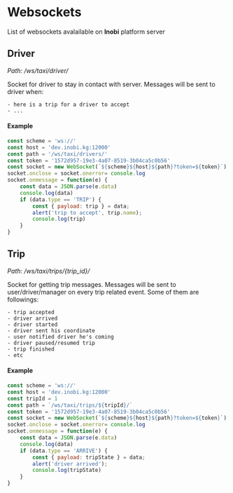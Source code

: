 # Websockets

List of websockets avalailable on **Inobi** platform server

## Driver
*Path: /ws/taxi/driver/*   

Socket for driver to stay in contact with server. Messages will be sent to driver when: 

	- here is a trip for a driver to accept
	- ...

#### Example
```javascript
const scheme = 'ws://'
const host = 'dev.inobi.kg:12000'
const path = '/ws/taxi/drivers/'
const token = '1572d957-19e3-4a07-8519-3b04ca5c0b56'
const socket = new WebSocket(`${scheme}${host}${path}?token=${token}`)
socket.onclose = socket.onerror= console.log
socket.onmessage = function(e) {
	const data = JSON.parse(e.data)
	console.log(data)
	if (data.type == 'TRIP') {
		const { payload: trip } = data;
		alert('trip to accept', trip.name);
		console.log(trip)
	}
}
```

## Trip
*Path: /ws/taxi/trips/{trip_id}/*

Socket for getting trip messages. Messages will be sent to user/driver/manager on every trip related event. Some of them are followings:

	- trip accepted
	- driver arrived
	- driver started
	- driver sent his coordinate
	- user notified driver he's coming
	- driver paused/resumed trip
	- trip finished
	- etc

#### Example
```javascript
const scheme = 'ws://'
const host = 'dev.inobi.kg:12000'
const tripId = 1
const path = `/ws/taxi/trips/${tripId}/`
const token = '1572d957-19e3-4a07-8519-3b04ca5c0b56'
const socket = new WebSocket(`${scheme}${host}${path}?token=${token}`)
socket.onclose = socket.onerror= console.log
socket.onmessage = function(e) {
	const data = JSON.parse(e.data)
	console.log(data)
	if (data.type == 'ARRIVE') {
		const { payload: tripState } = data;
		alert('driver arrived');
		console.log(tripState)
	}
}
```

<!--stackedit_data:
eyJoaXN0b3J5IjpbLTEwODk4Mjg3NzldfQ==
-->